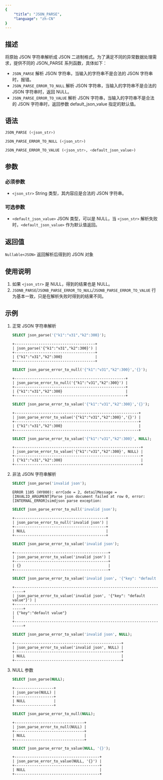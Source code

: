 ```yaml
---
{
    "title": "JSON_PARSE",
    "language": "zh-CN"
}
---
```


## 描述
将原始 JSON 字符串解析成 JSON 二进制格式。为了满足不同的异常数据处理需求，提供不同的 JSON_PARSE 系列函数，具体如下：
* `JSON_PARSE`  解析 JSON 字符串，当输入的字符串不是合法的 JSON 字符串时，报错。
* `JSON_PARSE_ERROR_TO_NULL` 解析 JSON 字符串，当输入的字符串不是合法的 JSON 字符串时，返回 NULL。
* `JSON_PARSE_ERROR_TO_VALUE` 解析 JSON 字符串，当输入的字符串不是合法的 JSON 字符串时，返回参数 default_json_value 指定的默认值。

## 语法

```sql
JSON_PARSE (<json_str>)
```
```sql
JSON_PARSE_ERROR_TO_NULL (<json_str>)
```

```sql
JSON_PARSE_ERROR_TO_VALUE (<json_str>, <default_json_value>)
```

## 参数
### 必须参数
- `<json_str>` String 类型，其内容应是合法的 JSON 字符串。
### 可选参数
- `<default_json_value>` JSON 类型，可以是 NULL，当 `<json_str>` 解析失败时，`<default_json_value>` 作为默认值返回。

## 返回值
`Nullable<JSON>` 返回解析后得到的 JSON 对象

## 使用说明
1. 如果 `<json_str>` 是 NULL，得到的结果也是 NULL。
2. `JSONB_PARSE`/`JSONB_PARSE_ERROR_TO_NULL`/`JSONB_PARSE_ERROR_TO_VALUE` 行为基本一致，只是在解析失败时得到的结果不同。

## 示例
1. 正常 JSON 字符串解析
    ```sql
    SELECT json_parse('{"k1":"v31","k2":300}');
    ```
    ```text
    +-------------------------------------+
    | json_parse('{"k1":"v31","k2":300}') |
    +-------------------------------------+
    | {"k1":"v31","k2":300}               |
    +-------------------------------------+
    ```
    ```sql
    SELECT json_parse_error_to_null('{"k1":"v31","k2":300}','{}');
    ```
    ```text
    +---------------------------------------------------+
    | json_parse_error_to_null('{"k1":"v31","k2":300}') |
    +---------------------------------------------------+
    | {"k1":"v31","k2":300}                             |
    +---------------------------------------------------+
    ```
    ```sql
    SELECT json_parse_error_to_value('{"k1":"v31","k2":300}','{}');
    ```
    ```text
    +---------------------------------------------------------+
    | json_parse_error_to_value('{"k1":"v31","k2":300}','{}') |
    +---------------------------------------------------------+
    | {"k1":"v31","k2":300}                                   |
    +---------------------------------------------------------+
    ```
    ```sql
    SELECT json_parse_error_to_value('{"k1":"v31","k2":300}', NULL);
    ```
    ```text
    +----------------------------------------------------------+
    | json_parse_error_to_value('{"k1":"v31","k2":300}', NULL) |
    +----------------------------------------------------------+
    | {"k1":"v31","k2":300}                                    |
    +----------------------------------------------------------+
    ```
2. 非法 JSON 字符串解析
    ```sql
    SELECT json_parse('invalid json');
    ```
    ```text
    ERROR 1105 (HY000): errCode = 2, detailMessage = [INVALID_ARGUMENT]Parse json document failed at row 0, error: [INTERNAL_ERROR]simdjson parse exception:
    ```
    ```sql
    SELECT json_parse_error_to_null('invalid json');
    ```
    ```text
    +------------------------------------------+
    | json_parse_error_to_null('invalid json') |
    +------------------------------------------+
    | NULL                                     |
    +------------------------------------------+
    ```
    ```sql
    SELECT json_parse_error_to_value('invalid json');
    ```
    ```text
    +-------------------------------------------+
    | json_parse_error_to_value('invalid json') |
    +-------------------------------------------+
    | {}                                        |
    +-------------------------------------------+
    ```
    ```sql
    SELECT json_parse_error_to_value('invalid json', '{"key": "default value"}');
    ```
    ```text
    +-----------------------------------------------------------------------+
    | json_parse_error_to_value('invalid json', '{"key": "default value"}') |
    +-----------------------------------------------------------------------+
    | {"key":"default value"}                                               |
    +-----------------------------------------------------------------------+
    ```
    ```sql
    SELECT json_parse_error_to_value('invalid json', NULL);
    ```
    ```text
    +-------------------------------------------------+
    | json_parse_error_to_value('invalid json', NULL) |
    +-------------------------------------------------+
    | NULL                                            |
    +-------------------------------------------------+
    ```
3. NULL 参数
    ```sql
    SELECT json_parse(NULL);
    ```
    ```text
    +------------------+
    | json_parse(NULL) |
    +------------------+
    | NULL             |
    +------------------+
    ```
    ```sql
    SELECT json_parse_error_to_null(NULL);
    ```
    ```text
    +--------------------------------+
    | json_parse_error_to_null(NULL) |
    +--------------------------------+
    | NULL                           |
    +--------------------------------+
    ```
    ```sql
    SELECT json_parse_error_to_value(NULL, '{}');
    ```
    ```text
    +---------------------------------------+
    | json_parse_error_to_value(NULL, '{}') |
    +---------------------------------------+
    | NULL                                  |
    +---------------------------------------+
    ```